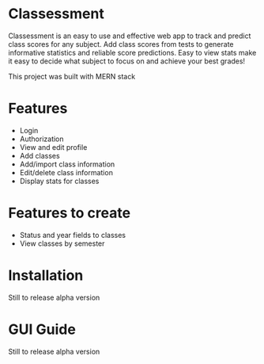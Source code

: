 # Classessment

Classessment is an easy to use and effective web app to track and predict class scores for any subject. Add class scores from tests to generate informative statistics and reliable score predictions. Easy to view stats make it easy to decide what subject to focus on and achieve your best grades!

This project was built with MERN stack

# Features

- Login
- Authorization
- View and edit profile
- Add classes
- Add/import class information
- Edit/delete class information
- Display stats for classes

# Features to create

- Status and year fields to classes
- View classes by semester

# Installation

Still to release alpha version

# GUI Guide

Still to release alpha version

